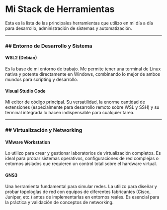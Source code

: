 # Mi Stack de Herramientas

Esta es la lista de las principales herramientas que utilizo en mi día a día para desarrollo, administración de sistemas y automatización.

---

### ## Entorno de Desarrollo y Sistema

#### WSL2 (Debian)
Es la base de mi entorno de trabajo. Me permite tener una terminal de Linux nativa y potente directamente en Windows, combinando lo mejor de ambos mundos para scripting y desarrollo.

#### Visual Studio Code
Mi editor de código principal. Su versatilidad, la enorme cantidad de extensiones (especialmente para desarrollo remoto sobre WSL y SSH) y su terminal integrada lo hacen indispensable para cualquier tarea.

---

### ## Virtualización y Networking

#### VMware Workstation
Lo utilizo para crear y gestionar laboratorios de virtualización completos. Es ideal para probar sistemas operativos, configuraciones de red complejas o entornos aislados que requieren un control total sobre el hardware virtual.

#### GNS3
Una herramienta fundamental para simular redes. La utilizo para diseñar y probar topologías de red con equipos de diferentes fabricantes (Cisco, Juniper, etc.) antes de implementarlas en entornos reales. Es esencial para la práctica y validación de conceptos de networking.